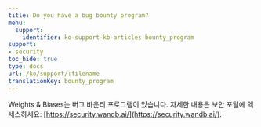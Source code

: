 ```yaml
---
title: Do you have a bug bounty program?
menu:
  support:
    identifier: ko-support-kb-articles-bounty_program
support:
- security
toc_hide: true
type: docs
url: /ko/support/:filename
translationKey: bounty_program
---
```

Weights & Biases는 버그 바운티 프로그램이 있습니다. 자세한 내용은 보안 포털에 엑세스하세요: [https://security.wandb.ai/](https://security.wandb.ai/).

